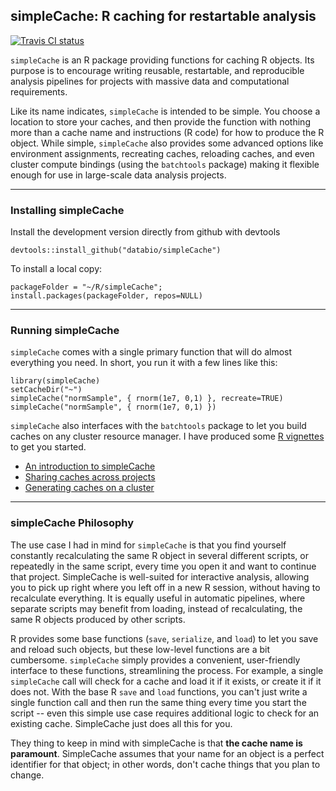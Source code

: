 simpleCache: R caching for restartable analysis
-----------------------------------------------

<a href="https://travis-ci.org/vpnagraj/simpleCache"><img src="https://travis-ci.org/vpnagraj/simpleCache.svg?branch=master" alt="Travis CI status"></img>
</a>

`simpleCache` is an R package providing functions for caching R objects. Its purpose is to encourage writing reusable, restartable, and reproducible analysis pipelines for projects with massive data and computational requirements.

Like its name indicates, `simpleCache` is intended to be simple. You choose a location to store your caches, and then provide the function with nothing more than a cache name and instructions (R code) for how to produce the R object. While simple, `simpleCache` also provides some advanced options like environment assignments, recreating caches, reloading caches, and even cluster compute bindings (using the `batchtools` package) making it flexible enough for use in large-scale data analysis projects.

--------------------------------------------------------------------------------
### Installing simpleCache
Install the development version directly from github with devtools

```
devtools::install_github("databio/simpleCache")
```

To install a local copy:
```
packageFolder = "~/R/simpleCache";
install.packages(packageFolder, repos=NULL)
```

--------------------------------------------------------------------------------
### Running simpleCache

`simpleCache` comes with a single primary function that will do almost everything you need. In short, you run it with a few lines like this:
```
library(simpleCache)
setCacheDir("~")
simpleCache("normSample", { rnorm(1e7, 0,1) }, recreate=TRUE)
simpleCache("normSample", { rnorm(1e7, 0,1) })
```

`simpleCache` also interfaces with the `batchtools` package to let you build caches on any cluster resource manager. I have produced some [R vignettes](vignettes/) to get you started. 

* [An introduction to simpleCache](vignettes/simpleCacheIntroduction.Rmd)
* [Sharing caches across projects](vignettes/sharingCaches.Rmd)
* [Generating caches on a cluster](vignettes/clusterCaches.Rmd)

--------------------------------------------------------------------------------
### simpleCache Philosophy

The use case I had in mind for `simpleCache` is that you find yourself constantly recalculating the same R object in several different scripts, or repeatedly in the same script, every time you open it and want to continue that project. SimpleCache is well-suited for interactive analysis, allowing you to pick up right where you left off in a new R session, without having to recalculate everything. It is equally useful in automatic pipelines, where separate scripts may benefit from loading, instead of recalculating, the same R objects produced by other scripts.

R provides some base functions (`save`, `serialize`, and `load`) to let you save and reload such objects, but these low-level functions are a bit cumbersome. `simpleCache` simply provides a convenient, user-friendly interface to these functions, streamlining the process. For example, a single `simpleCache` call will check for a cache and load it if it exists, or create it if it does not. With the base R `save` and `load` functions, you can't just write a single function call and then run the same thing every time you start the script -- even this simple use case requires additional logic to check for an existing cache. SimpleCache just does all this for you.

They thing to keep in mind with simpleCache is that **the cache name is paramount**. SimpleCache assumes that your name for an object is a perfect identifier for that object; in other words, don't cache things that you plan to change.













